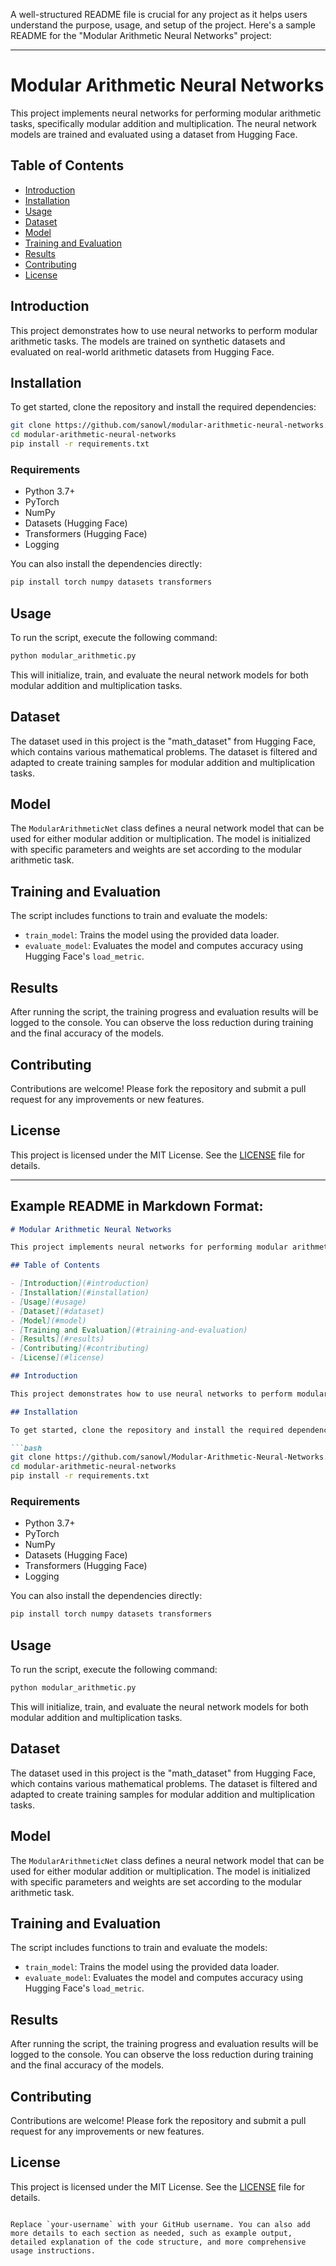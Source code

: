 A well-structured README file is crucial for any project as it helps users understand the purpose, usage, and setup of the project. Here's a sample README for the "Modular Arithmetic Neural Networks" project:

---

# Modular Arithmetic Neural Networks

This project implements neural networks for performing modular arithmetic tasks, specifically modular addition and multiplication. The neural network models are trained and evaluated using a dataset from Hugging Face.

## Table of Contents

- [Introduction](#introduction)
- [Installation](#installation)
- [Usage](#usage)
- [Dataset](#dataset)
- [Model](#model)
- [Training and Evaluation](#training-and-evaluation)
- [Results](#results)
- [Contributing](#contributing)
- [License](#license)

## Introduction

This project demonstrates how to use neural networks to perform modular arithmetic tasks. The models are trained on synthetic datasets and evaluated on real-world arithmetic datasets from Hugging Face.

## Installation

To get started, clone the repository and install the required dependencies:

```bash
git clone https://github.com/sanowl/modular-arithmetic-neural-networks.git
cd modular-arithmetic-neural-networks
pip install -r requirements.txt
```

### Requirements

- Python 3.7+
- PyTorch
- NumPy
- Datasets (Hugging Face)
- Transformers (Hugging Face)
- Logging

You can also install the dependencies directly:

```bash
pip install torch numpy datasets transformers
```

## Usage

To run the script, execute the following command:

```bash
python modular_arithmetic.py
```

This will initialize, train, and evaluate the neural network models for both modular addition and multiplication tasks.

## Dataset

The dataset used in this project is the "math_dataset" from Hugging Face, which contains various mathematical problems. The dataset is filtered and adapted to create training samples for modular addition and multiplication tasks.

## Model

The `ModularArithmeticNet` class defines a neural network model that can be used for either modular addition or multiplication. The model is initialized with specific parameters and weights are set according to the modular arithmetic task.

## Training and Evaluation

The script includes functions to train and evaluate the models:

- `train_model`: Trains the model using the provided data loader.
- `evaluate_model`: Evaluates the model and computes accuracy using Hugging Face's `load_metric`.

## Results

After running the script, the training progress and evaluation results will be logged to the console. You can observe the loss reduction during training and the final accuracy of the models.

## Contributing

Contributions are welcome! Please fork the repository and submit a pull request for any improvements or new features.

## License

This project is licensed under the MIT License. See the [LICENSE](LICENSE) file for details.

---

## Example README in Markdown Format:

```markdown
# Modular Arithmetic Neural Networks

This project implements neural networks for performing modular arithmetic tasks, specifically modular addition and multiplication. The neural network models are trained and evaluated using a dataset from Hugging Face.

## Table of Contents

- [Introduction](#introduction)
- [Installation](#installation)
- [Usage](#usage)
- [Dataset](#dataset)
- [Model](#model)
- [Training and Evaluation](#training-and-evaluation)
- [Results](#results)
- [Contributing](#contributing)
- [License](#license)

## Introduction

This project demonstrates how to use neural networks to perform modular arithmetic tasks. The models are trained on synthetic datasets and evaluated on real-world arithmetic datasets from Hugging Face.

## Installation

To get started, clone the repository and install the required dependencies:

```bash
git clone https://github.com/sanowl/Modular-Arithmetic-Neural-Networks.git
cd modular-arithmetic-neural-networks
pip install -r requirements.txt
```

### Requirements

- Python 3.7+
- PyTorch
- NumPy
- Datasets (Hugging Face)
- Transformers (Hugging Face)
- Logging

You can also install the dependencies directly:

```bash
pip install torch numpy datasets transformers
```

## Usage

To run the script, execute the following command:

```bash
python modular_arithmetic.py
```

This will initialize, train, and evaluate the neural network models for both modular addition and multiplication tasks.

## Dataset

The dataset used in this project is the "math_dataset" from Hugging Face, which contains various mathematical problems. The dataset is filtered and adapted to create training samples for modular addition and multiplication tasks.

## Model

The `ModularArithmeticNet` class defines a neural network model that can be used for either modular addition or multiplication. The model is initialized with specific parameters and weights are set according to the modular arithmetic task.

## Training and Evaluation

The script includes functions to train and evaluate the models:

- `train_model`: Trains the model using the provided data loader.
- `evaluate_model`: Evaluates the model and computes accuracy using Hugging Face's `load_metric`.

## Results

After running the script, the training progress and evaluation results will be logged to the console. You can observe the loss reduction during training and the final accuracy of the models.

## Contributing

Contributions are welcome! Please fork the repository and submit a pull request for any improvements or new features.

## License

This project is licensed under the MIT License. See the [LICENSE](LICENSE) file for details.
```

Replace `your-username` with your GitHub username. You can also add more details to each section as needed, such as example output, detailed explanation of the code structure, and more comprehensive usage instructions.
